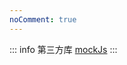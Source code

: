 ```yaml
---
noComment: true
---
```


::: info 第三方库 <Badge type="tip" text="latest" />
[mockJs](/3-party-library/how-to-use-mockjs)
:::